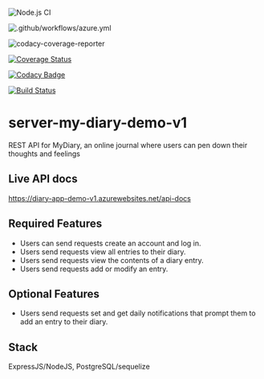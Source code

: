 ![Node.js CI](https://github.com/okezieobi/server-my-diary-demo/workflows/Node.js%20CI/badge.svg)

![.github/workflows/azure.yml](https://github.com/okezieobi/server-my-diary-demo/workflows/.github/workflows/azure.yml/badge.svg)

![codacy-coverage-reporter](https://github.com/okezieobi/server-my-diary-demo/workflows/codacy-coverage-reporter/badge.svg)

[![Coverage Status](https://coveralls.io/repos/github/okezieobi/server-my-diary-demo/badge.svg?branch=main)](https://coveralls.io/github/okezieobi/server-my-diary-demo?branch=main)

[![Codacy Badge](https://app.codacy.com/project/badge/Grade/e2a36127ce3f408ab4428a57b7008534)](https://www.codacy.com/gh/okezieobi/server-my-diary-demo/dashboard?utm_source=github.com&amp;utm_medium=referral&amp;utm_content=okezieobi/server-my-diary-demo&amp;utm_campaign=Badge_Grade)

[![Build Status](https://travis-ci.org/okezieobi/server-my-diary-demo.svg?branch=main)](https://travis-ci.org/okezieobi/server-my-diary-demo)

# server-my-diary-demo-v1
REST API for MyDiary, an online journal where users can pen down their thoughts and feelings

## Live API docs
https://diary-app-demo-v1.azurewebsites.net/api-docs

## Required Features
- Users can send requests create an account and log in.
- Users send requests view all entries to their diary.
- Users send requests view the contents of a diary entry.
- Users send requests add or modify an entry.
## Optional Features
- Users send requests set and get daily notifications that prompt them to add an entry to their diary.

## Stack
ExpressJS/NodeJS, PostgreSQL/sequelize

